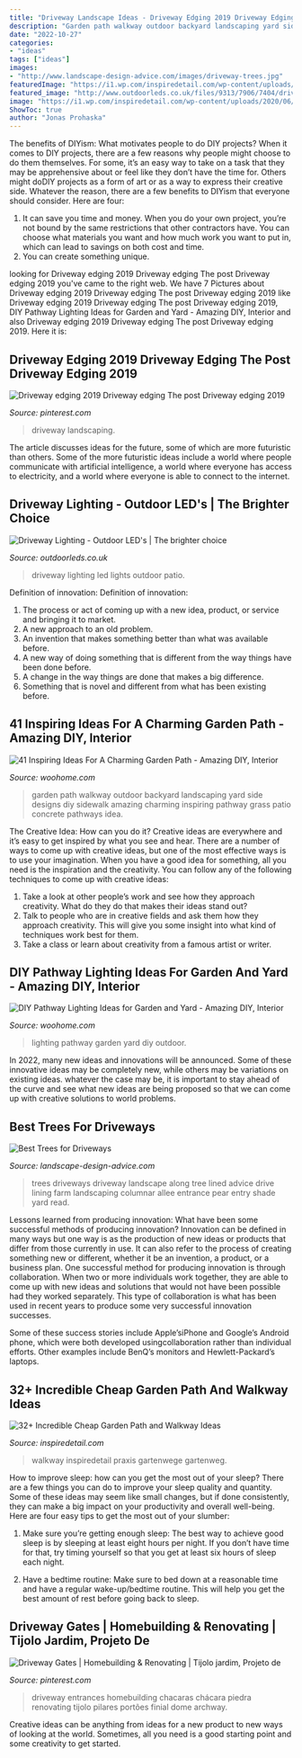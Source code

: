 ```yaml
---
title: "Driveway Landscape Ideas - Driveway Edging 2019 Driveway Edging The Post Driveway Edging 2019"
description: "Garden path walkway outdoor backyard landscaping yard side designs diy sidewalk amazing charming inspiring pathway grass patio concrete pathways idea"
date: "2022-10-27"
categories:
- "ideas"
tags: ["ideas"]
images:
- "http://www.landscape-design-advice.com/images/driveway-trees.jpg"
featuredImage: "https://i1.wp.com/inspiredetail.com/wp-content/uploads/2020/06/35-Incredible-Cheap-Garden-Path-and-Walkway-Ideas-28-1.jpg?resize=640%2C853"
featured_image: "http://www.outdoorleds.co.uk/files/9313/7906/7404/drivelite_3_1500x900.jpg"
image: "https://i1.wp.com/inspiredetail.com/wp-content/uploads/2020/06/35-Incredible-Cheap-Garden-Path-and-Walkway-Ideas-28-1.jpg?resize=640%2C853"
ShowToc: true
author: "Jonas Prohaska"
---
```



The benefits of DIYism: What motivates people to do DIY projects?
When it comes to DIY projects, there are a few reasons why people might choose to do them themselves. For some, it’s an easy way to take on a task that they may be apprehensive about or feel like they don’t have the time for. Others might doDIY projects as a form of art or as a way to express their creative side. Whatever the reason, there are a few benefits to DIYism that everyone should consider. Here are four: 
1) It can save you time and money. When you do your own project, you’re not bound by the same restrictions that other contractors have. You can choose what materials you want and how much work you want to put in, which can lead to savings on both cost and time. 
2) You can create something unique.

	

		
looking for Driveway edging 2019 Driveway edging The post Driveway edging 2019 you've came to the right web. We have 7 Pictures about Driveway edging 2019 Driveway edging The post Driveway edging 2019 like Driveway edging 2019 Driveway edging The post Driveway edging 2019, DIY Pathway Lighting Ideas for Garden and Yard - Amazing DIY, Interior and also Driveway edging 2019 Driveway edging The post Driveway edging 2019. Here it is:
		
    
## Driveway Edging 2019 Driveway Edging The Post Driveway Edging 2019

<img loading=lazy src="https://i.pinimg.com/736x/8f/3d/d4/8f3dd44a6877dd7487d6446b3f119ccf.jpg" onerror="this.onerror=null;this.src='https://tse4.mm.bing.net/th?id=OIP.OrgUtrJQIej6aeN3pvQa2gHaJ4&amp;pid=15.1';" alt="Driveway edging 2019 Driveway edging The post Driveway edging 2019">

_Source: pinterest.com_

>driveway landscaping. 

	

The article discusses ideas for the future, some of which are more futuristic than others. Some of the more futuristic ideas include a world where people communicate with artificial intelligence, a world where everyone has access to electricity, and a world where everyone is able to connect to the internet.

    
## Driveway Lighting - Outdoor LED&#039;s | The Brighter Choice

<img loading=lazy src="http://www.outdoorleds.co.uk/files/9313/7906/7404/drivelite_3_1500x900.jpg" onerror="this.onerror=null;this.src='https://tse1.mm.bing.net/th?id=OIP.11_GdHVbAEEcTtZZ3KHRRQHaEc&amp;pid=15.1';" alt="Driveway Lighting - Outdoor LED&#039;s | The brighter choice">

_Source: outdoorleds.co.uk_

>driveway lighting led lights outdoor patio. 

	

Definition of innovation:
Definition of innovation: 
1. The process or act of coming up with a new idea, product, or service and bringing it to market.
2. A new approach to an old problem. 
3. An invention that makes something better than what was available before.
4. A new way of doing something that is different from the way things have been done before.
5. A change in the way things are done that makes a big difference. 
6. Something that is novel and different from what has been existing before. 

    
## 41 Inspiring Ideas For A Charming Garden Path - Amazing DIY, Interior

<img loading=lazy src="http://www.woohome.com/wp-content/uploads/2014/07/garden-walkway-ideas-26.jpg" onerror="this.onerror=null;this.src='https://tse1.mm.bing.net/th?id=OIP.hglvNuxJ-4qQ00gg4roDDQHaJ3&amp;pid=15.1';" alt="41 Inspiring Ideas For A Charming Garden Path - Amazing DIY, Interior">

_Source: woohome.com_

>garden path walkway outdoor backyard landscaping yard side designs diy sidewalk amazing charming inspiring pathway grass patio concrete pathways idea. 

	

The Creative Idea: How can you do it?
Creative ideas are everywhere and it’s easy to get inspired by what you see and hear. There are a number of ways to come up with creative ideas, but one of the most effective ways is to use your imagination. When you have a good idea for something, all you need is the inspiration and the creativity. You can follow any of the following techniques to come up with creative ideas:
1. Take a look at other people’s work and see how they approach creativity. What do they do that makes their ideas stand out?
2. Talk to people who are in creative fields and ask them how they approach creativity. This will give you some insight into what kind of techniques work best for them.
3. Take a class or learn about creativity from a famous artist or writer.

    
## DIY Pathway Lighting Ideas For Garden And Yard - Amazing DIY, Interior

<img loading=lazy src="http://www.woohome.com/wp-content/uploads/2017/06/lighting-ideas-for-pathway-14.jpg" onerror="this.onerror=null;this.src='https://tse1.mm.bing.net/th?id=OIP.r7a3ifWfcvWCXl_lqE-VMwHaL1&amp;pid=15.1';" alt="DIY Pathway Lighting Ideas for Garden and Yard - Amazing DIY, Interior">

_Source: woohome.com_

>lighting pathway garden yard diy outdoor. 

	

In 2022, many new ideas and innovations will be announced. Some of these innovative ideas may be completely new, while others may be variations on existing ideas. whatever the case may be, it is important to stay ahead of the curve and see what new ideas are being proposed so that we can come up with creative solutions to world problems.

    
## Best Trees For Driveways

<img loading=lazy src="http://www.landscape-design-advice.com/images/driveway-trees.jpg" onerror="this.onerror=null;this.src='https://tse3.mm.bing.net/th?id=OIP.dJKLciJS23dO76UspO4HfQHaE_&amp;pid=15.1';" alt="Best Trees for Driveways">

_Source: landscape-design-advice.com_

>trees driveways driveway landscape along tree lined advice drive lining farm landscaping columnar allee entrance pear entry shade yard read. 

	

Lessons learned from producing innovation: What have been some successful methods of producing innovation?
Innovation can be defined in many ways but one way is as the production of new ideas or products that differ from those currently in use. It can also refer to the process of creating something new or different, whether it be an invention, a product, or a business plan.
One successful method for producing innovation is through collaboration. When two or more individuals work together, they are able to come up with new ideas and solutions that would not have been possible had they worked separately. This type of collaboration is what has been used in recent years to produce some very successful innovation successes.

Some of these success stories include Apple’siPhone and Google’s Android phone, which were both developed usingcollaboration rather than individual efforts. Other examples include BenQ’s monitors and Hewlett-Packard’s laptops.

    
## 32+ Incredible Cheap Garden Path And Walkway Ideas

<img loading=lazy src="https://i1.wp.com/inspiredetail.com/wp-content/uploads/2020/06/35-Incredible-Cheap-Garden-Path-and-Walkway-Ideas-28-1.jpg?resize=640%2C853" onerror="this.onerror=null;this.src='https://tse4.mm.bing.net/th?id=OIP.q_27wmL0GNusnMy9CEgQiQHaJ3&amp;pid=15.1';" alt="32+ Incredible Cheap Garden Path and Walkway Ideas">

_Source: inspiredetail.com_

>walkway inspiredetail praxis gartenwege gartenweg. 

	

How to improve sleep: how can you get the most out of your sleep?
There are a few things you can do to improve your sleep quality and quantity. Some of these ideas may seem like small changes, but if done consistently, they can make a big impact on your productivity and overall well-being. Here are four easy tips to get the most out of your slumber: 
1. Make sure you’re getting enough sleep: The best way to achieve good sleep is by sleeping at least eight hours per night. If you don’t have time for that, try timing yourself so that you get at least six hours of sleep each night. 

2. Have a bedtime routine: Make sure to bed down at a reasonable time and have a regular wake-up/bedtime routine. This will help you get the best amount of rest before going back to sleep. 


    
## Driveway Gates | Homebuilding &amp; Renovating | Tijolo Jardim, Projeto De

<img loading=lazy src="https://i.pinimg.com/736x/73/63/94/736394414a36d910dd79949b7e2d4dbf.jpg" onerror="this.onerror=null;this.src='https://tse1.mm.bing.net/th?id=OIP.g3ec8NbkuQjteJaFAtyfOwHaEi&amp;pid=15.1';" alt="Driveway Gates | Homebuilding &amp; Renovating | Tijolo jardim, Projeto de">

_Source: pinterest.com_

>driveway entrances homebuilding chacaras chácara piedra renovating tijolo pilares portões finial dome archway. 

	

Creative ideas can be anything from ideas for a new product to new ways of looking at the world. Sometimes, all you need is a good starting point and some creativity to get started.

